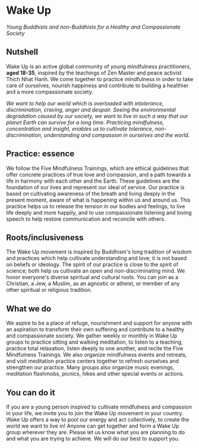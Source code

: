 Wake Up
=======

*Young Buddhists and non-Buddhists for a Healthy and Compassionate
Society*

Nutshell
--------

Wake Up is an active global community of young mindfulness
practitioners, **aged 18-35**, inspired by the teachings of Zen Master
and peace activist Thich Nhat Hanh. We come together to practice
mindfulness in order to take care of ourselves, nourish happiness and
contribute to building a healthier and a more compassionate society.

*We want to help our world which is overloaded with intolerance,
discrimination, craving, anger and despair. Seeing the environmental
degradation caused by our society, we want to live in such a way that
our planet Earth can survive for a long time. Practicing mindfulness,
concentration and insight, enables us to cultivate tolerance,
non-discrimination, understanding and compassion in ourselves and the
world.*

Practice: essence
-----------------

We follow the Five Mindfulness Trainings, which are ethical guidelines
that offer concrete practices of true love and compassion, and a path
towards a life in harmony with each other and the Earth. These
guidelines are the foundation of our lives and represent our ideal of
service. Our practice is based on cultivating awareness of the breath
and living deeply in the present moment, aware of what is happening
within us and around us. This practice helps us to release the tension
in our bodies and feelings, to live life deeply and more happily, and to
use compassionate listening and loving speech to help restore
communication and reconcile with others.

Roots/inclusiveness
-------------------

The Wake Up movement is inspired by Buddhism's long tradition of wisdom
and practices which help cultivate understanding and love; it is not
based on beliefs or ideology. The spirit of our practice is close to the
spirit of science; both help us cultivate an open and non-discriminating
mind. We honor everyone's diverse spiritual and cultural roots. You can
join as a Christian, a Jew, a Muslim, as an agnostic or atheist, or
member of any other spiritual or religious tradition.

What we do
----------

We aspire to be a place of refuge, nourishment and support for anyone
with an aspiration to transform their own suffering and contribute to a
healthy and compassionate society. We gather weekly or monthly in Wake
Up groups to practice sitting and walking meditation, to listen to a
teaching, practice total relaxation, listen deeply to one another, and
recite the Five Mindfulness Trainings. We also organize mindfulness
events and retreats, and visit meditation practice centers together to
refresh ourselves and strengthen our practice. Many groups also organize
music evenings, meditation flashmobs, picnics, hikes and other special
events or actions.

You can do it
-------------

If you are a young person inspired to cultivate mindfulness and
compassion in your life, we invite you to join the Wake Up movement in
your country. Wake Up offers a way to pool our energy and act
collectively, to create the world we want to live in! Anyone can get
together and form a Wake Up group wherever they are. Please let us know
what you are planning to do and what you are trying to achieve. We will
do our best to support you.
